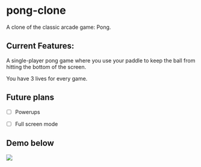 # pong-clone
A clone of the classic arcade game: Pong.


## Current Features: 

A single-player pong game where you use your paddle to keep the ball from hitting the bottom of the screen. 

You have 3 lives for every game. 



## Future plans 

- [ ] Powerups 
- [ ] Full screen mode 


## Demo below
![](demo/pong_demo.gif)


